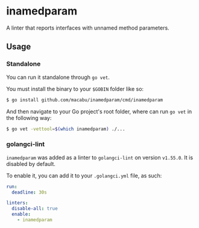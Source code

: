 # inamedparam

A linter that reports interfaces with unnamed method parameters.

## Usage 

### Standalone
You can run it standalone through `go vet`.  

You must install the binary to your `$GOBIN` folder like so:
```sh
$ go install github.com/macabu/inamedparam/cmd/inamedparam
```

And then navigate to your Go project's root folder, where can run `go vet` in the following way:
```sh
$ go vet -vettool=$(which inamedparam) ./...
```

### golangci-lint
`inamedparam` was added as a linter to `golangci-lint` on version `v1.55.0`. It is disabled by default.

To enable it, you can add it to your `.golangci.yml` file, as such:
```yaml
run:
  deadline: 30s 

linters:
  disable-all: true
  enable:
    - inamedparam
```
